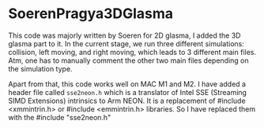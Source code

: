 # SoerenPragya3DGlasma


This code was majorly written by Soeren for 2D glasma, I added the 3D glasma part to it. In the current stage, we run three different simulations: collision, left moving, and right moving, which leads to 3 different main files. Atm, one has to manually comment the other two main files depending on the simulation type. 

Apart from that, this code works well on MAC M1 and M2. I have added a header file called `sse2neon.h` which is a translator of Intel SSE (Streaming SIMD Extensions) intrinsics to Arm NEON. It is a replacement of #include <xmmintrin.h>  or #include <emmintrin.h> libraries. So I have replaced them with the #include "sse2neon.h"



